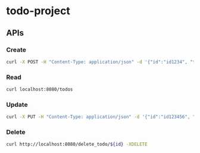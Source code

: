 # todo-project
## APIs
### Create
```sh
curl -X POST -H "Content-Type: application/json" -d '{"id":"id1234", "title":"title", "content": "content", "start _date": "2021-01-01", "end_date": "2099-12-31", "due_date": "2099-12-31"}' localhost:8080/add_todo
```

### Read
```sh
curl localhost:8080/todos
```

### Update
```sh
curl -X PUT -H "Content-Type: application/json" -d '{"id":"id123456", "title":"TITLE", "content": "content", "start_date": "2021-01-01", "end_date": "2099-12-31", "due_date": "2099-12-31"}' localhost:8080/update_todo
```

### Delete
```sh
curl http://localhost:8080/delete_todo/${id} -XDELETE
```